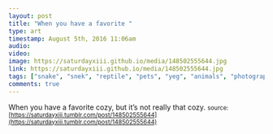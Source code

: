 ```yaml
---
layout: post
title: "When you have a favorite "
type: art
timestamp: August 5th, 2016 11:06am
audio: 
video: 
image: https://saturdayxiii.github.io/media/148502555644.jpg
link: https://saturdayxiii.github.io/media/148502555644.jpg
tags: ["snake", "snek", "reptile", "pets", "yeg", "animals", "photography", "art"]
comments: true
---
```

When you have a favorite cozy, but it’s not really that cozy.
<small>source: [https://saturdayxiii.tumblr.com/post/148502555644](https://saturdayxiii.tumblr.com/post/148502555644)</small>